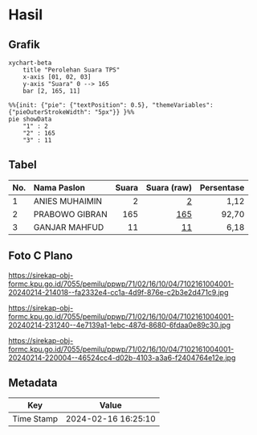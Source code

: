 # Hasil

## Grafik

```mermaid
xychart-beta
    title "Perolehan Suara TPS"
    x-axis [01, 02, 03]
    y-axis "Suara" 0 --> 165
    bar [2, 165, 11]
```

```mermaid
%%{init: {"pie": {"textPosition": 0.5}, "themeVariables": {"pieOuterStrokeWidth": "5px"}} }%%
pie showData
    "1" : 2
    "2" : 165
    "3" : 11
```

## Tabel

| No. | Nama Paslon    | Suara | Suara (raw) | Persentase |
|:--- |:-------------- | -----:| -----------:| ----------:|
| 1   | ANIES MUHAIMIN | 2     | [2][p-1]    | 1,12       |
| 2   | PRABOWO GIBRAN | 165   | [165][p-2]  | 92,70      |
| 3   | GANJAR MAHFUD  | 11    | [11][p-3]   | 6,18       |


[p-1]: https://github.com/gigit-pemilu/pemilu-2024-71-sulawesi-utara/blob/main/pilpres/hitung-suara/sub/71-sulawesi-utara/sub/02-minahasa/sub/16-tondano-utara/sub/1004-wulauan/sub/001-tps/sub/paslon-1.txt
[p-2]: https://github.com/gigit-pemilu/pemilu-2024-71-sulawesi-utara/blob/main/pilpres/hitung-suara/sub/71-sulawesi-utara/sub/02-minahasa/sub/16-tondano-utara/sub/1004-wulauan/sub/001-tps/sub/paslon-2.txt
[p-3]: https://github.com/gigit-pemilu/pemilu-2024-71-sulawesi-utara/blob/main/pilpres/hitung-suara/sub/71-sulawesi-utara/sub/02-minahasa/sub/16-tondano-utara/sub/1004-wulauan/sub/001-tps/sub/paslon-3.txt

## Foto C Plano

https://sirekap-obj-formc.kpu.go.id/7055/pemilu/ppwp/71/02/16/10/04/7102161004001-20240214-214018--fa2332e4-cc1a-4d9f-876e-c2b3e2d471c9.jpg

https://sirekap-obj-formc.kpu.go.id/7055/pemilu/ppwp/71/02/16/10/04/7102161004001-20240214-231240--4e7139a1-1ebc-487d-8680-6fdaa0e89c30.jpg

https://sirekap-obj-formc.kpu.go.id/7055/pemilu/ppwp/71/02/16/10/04/7102161004001-20240214-220004--46524cc4-d02b-4103-a3a6-f2404764e12e.jpg


## Metadata

| Key        | Value               |
| ---------- | ------------------- |
| Time Stamp | 2024-02-16 16:25:10 |



